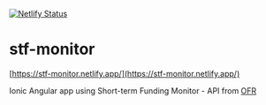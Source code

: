[![Netlify Status](https://api.netlify.com/api/v1/badges/c0504e43-9353-4cb5-90f4-7479d12f6aa7/deploy-status)](https://app.netlify.com/sites/stf-monitor/deploys)

# stf-monitor
[https://stf-monitor.netlify.app/](https://stf-monitor.netlify.app/)

Ionic Angular app using Short-term Funding Monitor - API
from [OFR](https://www.financialresearch.gov/short-term-funding-monitor/api/)

